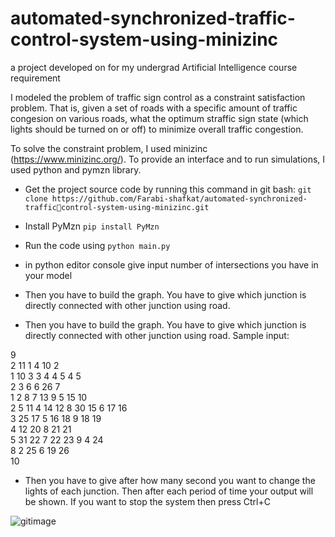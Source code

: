 # automated-synchronized-traffic-control-system-using-minizinc
a project developed on for my undergrad Artificial Intelligence course requirement

I modeled the problem of traffic sign control as a constraint satisfaction problem. That is, given a set of roads with a specific amount of traffic congesion on various roads, what the optimum straffic sign state (which lights should be turned on or off) to minimize overall traffic congestion.

To solve the constraint problem, I used minizinc (https://www.minizinc.org/). To provide an interface and to run simulations, I used python and pymzn library.

* Get the project source code by running this command in git bash: 
`
git clone https://github.com/Farabi-shafkat/automated-synchronized-trafficcontrol-system-using-minizinc.git
`

* Install PyMzn 
`
pip install PyMzn
`
* Run the code using
`
python main.py
`
* in python editor console give input number of intersections you have in your 
model

* Then you have to build the graph. You have to give which junction is directly 
connected with other junction using road.

* Then you have to build the graph. You have to give which junction is directly 
connected with other junction using road. Sample input: 

9    
2 11 1 4 10 2   
1 10 3 3 4 4 5 4 5    
2 3 6 6 26 7    
1 2 8 7 13 9 5 15 10    
2 5 11 4 14 12 8 30 15 6 17 16   
3 25 17 5 16 18 9 18 19   
4 12 20 8 21 21   
5 31 22 7 22 23 9 4 24   
8 2 25 6 19 26   
10

* Then you have to give after how many second you want to change the lights of 
each junction. Then after each period of time your output will be shown. If you 
want to stop the system then press Ctrl+C


![gitimage](https://user-images.githubusercontent.com/37882738/137685488-0519a12b-8511-4d53-96d5-a2d07b765aed.png)







